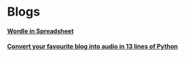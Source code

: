 # Blogs

#### [Wordle in Spreadsheet](https://josejeffy.github.io/wordleSpreadsheet)

#### [Convert your favourite blog into audio in 13 lines of Python](https://josejeffy.github.io/TTS)


